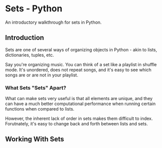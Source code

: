 # Sets - Python
An introductory walkthrough for sets in Python.

## Introduction
Sets are one of several ways of organizing objects in Python - akin to lists, dictionaries, tuples, etc.  

Say you're organizing music.  You can think of a set like a playlist in shuffle mode.  It's unordered, does not repeat songs, and it's easy to see which songs are or are not in your playlist.

### What Sets "Sets" Apart?

What can make sets very useful is that all elements are unique, and they can have a much better computational performance when running certain functions when compared to lists.

However, the inherent lack of order in sets makes them difficult to index.  Forutnately, it's easy to change back and forth between lists and sets.

## Working With Sets


